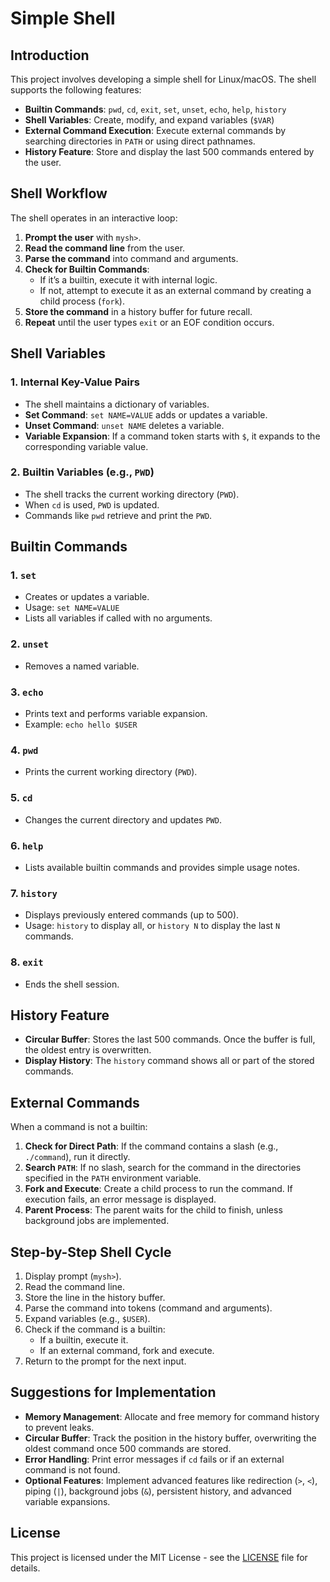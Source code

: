 # Simple Shell

## Introduction

This project involves developing a simple shell for Linux/macOS. The shell supports the following features:

- **Builtin Commands**: `pwd`, `cd`, `exit`, `set`, `unset`, `echo`, `help`, `history`
- **Shell Variables**: Create, modify, and expand variables (`$VAR`)
- **External Command Execution**: Execute external commands by searching directories in `PATH` or using direct pathnames.
- **History Feature**: Store and display the last 500 commands entered by the user.

## Shell Workflow

The shell operates in an interactive loop:

1. **Prompt the user** with `mysh>`.
2. **Read the command line** from the user.
3. **Parse the command** into command and arguments.
4. **Check for Builtin Commands**:
    - If it’s a builtin, execute it with internal logic.
    - If not, attempt to execute it as an external command by creating a child process (`fork`).
5. **Store the command** in a history buffer for future recall.
6. **Repeat** until the user types `exit` or an EOF condition occurs.

## Shell Variables

### 1. Internal Key-Value Pairs
- The shell maintains a dictionary of variables.
- **Set Command**: `set NAME=VALUE` adds or updates a variable.
- **Unset Command**: `unset NAME` deletes a variable.
- **Variable Expansion**: If a command token starts with `$`, it expands to the corresponding variable value.

### 2. Builtin Variables (e.g., `PWD`)
- The shell tracks the current working directory (`PWD`).
- When `cd` is used, `PWD` is updated.
- Commands like `pwd` retrieve and print the `PWD`.

## Builtin Commands

### 1. `set`
- Creates or updates a variable.
- Usage: `set NAME=VALUE`
- Lists all variables if called with no arguments.

### 2. `unset`
- Removes a named variable.

### 3. `echo`
- Prints text and performs variable expansion.
- Example: `echo hello $USER`

### 4. `pwd`
- Prints the current working directory (`PWD`).

### 5. `cd`
- Changes the current directory and updates `PWD`.

### 6. `help`
- Lists available builtin commands and provides simple usage notes.

### 7. `history`
- Displays previously entered commands (up to 500).
- Usage: `history` to display all, or `history N` to display the last `N` commands.

### 8. `exit`
- Ends the shell session.

## History Feature

- **Circular Buffer**: Stores the last 500 commands. Once the buffer is full, the oldest entry is overwritten.
- **Display History**: The `history` command shows all or part of the stored commands.

## External Commands

When a command is not a builtin:

1. **Check for Direct Path**: If the command contains a slash (e.g., `./command`), run it directly.
2. **Search `PATH`**: If no slash, search for the command in the directories specified in the `PATH` environment variable.
3. **Fork and Execute**: Create a child process to run the command. If execution fails, an error message is displayed.
4. **Parent Process**: The parent waits for the child to finish, unless background jobs are implemented.

## Step-by-Step Shell Cycle

1. Display prompt (`mysh>`).
2. Read the command line.
3. Store the line in the history buffer.
4. Parse the command into tokens (command and arguments).
5. Expand variables (e.g., `$USER`).
6. Check if the command is a builtin:
    - If a builtin, execute it.
    - If an external command, fork and execute.
7. Return to the prompt for the next input.

## Suggestions for Implementation

- **Memory Management**: Allocate and free memory for command history to prevent leaks.
- **Circular Buffer**: Track the position in the history buffer, overwriting the oldest command once 500 commands are stored.
- **Error Handling**: Print error messages if `cd` fails or if an external command is not found.
- **Optional Features**: Implement advanced features like redirection (`>`, `<`), piping (`|`), background jobs (`&`), persistent history, and advanced variable expansions.

## License

This project is licensed under the MIT License - see the [LICENSE](LICENSE) file for details.
